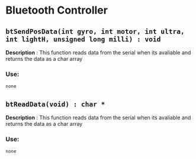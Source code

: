 # Bluetooth Controller

## `btSendPosData(int gyro, int motor, int ultra, int lightH, unsigned long milli) : void`

**Description** : This function reads data from the serial when its avaliable and returns the data as a char array
### Use:
```c++
none
```

## `btReadData(void) : char *`

**Description** : This function reads data from the serial when its avaliable and returns the data as a char array
### Use:
```c++
none
```
